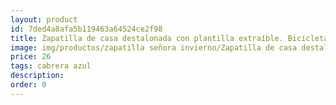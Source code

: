 ```yaml
---
layout: product
id: 7ded4a8afa5b119463a64524ce2f98
title: Zapatilla de casa destalonada con plantilla extraíble. Bicicleta
image: img/productos/zapatilla señora invierno/Zapatilla de casa destalonada con plantilla extraíble. Bicicleta=26=cabrera azul.webp
price: 26
tags: cabrera azul
description: 
order: 0
---
```

